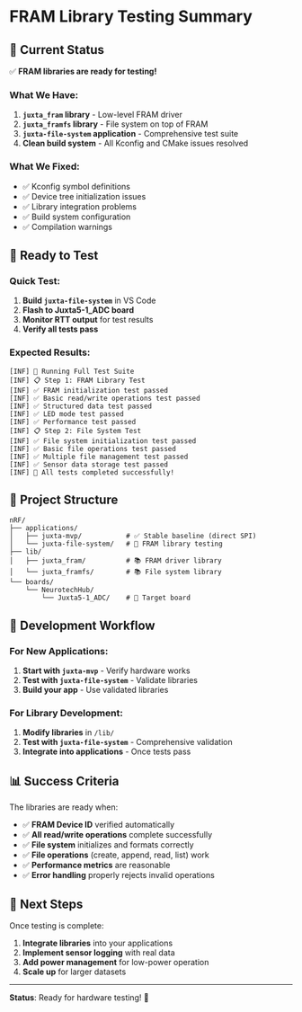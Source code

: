 # FRAM Library Testing Summary

## 🎯 Current Status

✅ **FRAM libraries are ready for testing!**

### What We Have:
1. **`juxta_fram` library** - Low-level FRAM driver
2. **`juxta_framfs` library** - File system on top of FRAM
3. **`juxta-file-system` application** - Comprehensive test suite
4. **Clean build system** - All Kconfig and CMake issues resolved

### What We Fixed:
- ✅ Kconfig symbol definitions
- ✅ Device tree initialization issues
- ✅ Library integration problems
- ✅ Build system configuration
- ✅ Compilation warnings

## 🚀 Ready to Test

### Quick Test:
1. **Build `juxta-file-system`** in VS Code
2. **Flash to Juxta5-1_ADC board**
3. **Monitor RTT output** for test results
4. **Verify all tests pass**

### Expected Results:
```
[INF] 🚀 Running Full Test Suite
[INF] 📋 Step 1: FRAM Library Test
[INF] ✅ FRAM initialization test passed
[INF] ✅ Basic read/write operations test passed
[INF] ✅ Structured data test passed
[INF] ✅ LED mode test passed
[INF] ✅ Performance test passed
[INF] 📋 Step 2: File System Test
[INF] ✅ File system initialization test passed
[INF] ✅ Basic file operations test passed
[INF] ✅ Multiple file management test passed
[INF] ✅ Sensor data storage test passed
[INF] 🎉 All tests completed successfully!
```

## 📁 Project Structure

```
nRF/
├── applications/
│   ├── juxta-mvp/           # ✅ Stable baseline (direct SPI)
│   └── juxta-file-system/   # 🧪 FRAM library testing
├── lib/
│   ├── juxta_fram/          # 📚 FRAM driver library
│   └── juxta_framfs/        # 📚 File system library
└── boards/
    └── NeurotechHub/
        └── Juxta5-1_ADC/    # 🎯 Target board
```

## 🔄 Development Workflow

### For New Applications:
1. **Start with `juxta-mvp`** - Verify hardware works
2. **Test with `juxta-file-system`** - Validate libraries
3. **Build your app** - Use validated libraries

### For Library Development:
1. **Modify libraries** in `/lib/`
2. **Test with `juxta-file-system`** - Comprehensive validation
3. **Integrate into applications** - Once tests pass

## 📊 Success Criteria

The libraries are ready when:
- ✅ **FRAM Device ID** verified automatically
- ✅ **All read/write operations** complete successfully
- ✅ **File system** initializes and formats correctly
- ✅ **File operations** (create, append, read, list) work
- ✅ **Performance metrics** are reasonable
- ✅ **Error handling** properly rejects invalid operations

## 🎉 Next Steps

Once testing is complete:
1. **Integrate libraries** into your applications
2. **Implement sensor logging** with real data
3. **Add power management** for low-power operation
4. **Scale up** for larger datasets

---

**Status**: Ready for hardware testing! 🚀 